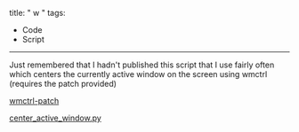 title: " w "
tags:
- Code
- Script
---


Just remembered that I hadn't published this script that I use fairly often which centers the currently active window on the screen using wmctrl (requires the patch provided)

[wmctrl-patch](/files/wmctrl.diffs)

[center_active_window.py](/files/center_active_window.py)


